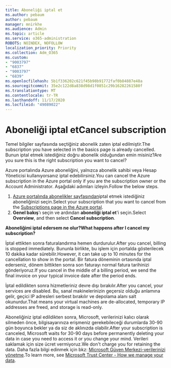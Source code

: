 ```yaml
---
title: Aboneliği iptal et
ms.author: pebaum
author: pebaum
manager: mnirkhe
ms.audience: Admin
ms.topic: article
ms.service: o365-administration
ROBOTS: NOINDEX, NOFOLLOW
localization_priority: Priority
ms.collection: Adm_O365
ms.custom:
- "9003797"
- "6837"
- "9003797"
- "6839"
ms.openlocfilehash: 5b1f336202c621f45b98b91772faf0b84887e48a
ms.sourcegitcommit: 35e2c122d8a838d98d1f0851c29b16282261580f
ms.translationtype: MT
ms.contentlocale: tr-TR
ms.lasthandoff: 11/17/2020
ms.locfileid: "49089022"
---
```

# <a name="cancel-subscription"></a><span data-ttu-id="328c2-102">Aboneliği iptal et</span><span class="sxs-lookup"><span data-stu-id="328c2-102">Cancel subscription</span></span>

<span data-ttu-id="328c2-103">Temel bilgiler sayfasında seçtiğiniz abonelik zaten iptal edilmiştir.</span><span class="sxs-lookup"><span data-stu-id="328c2-103">The subscription you have selected in the basics page is already cancelled.</span></span> <span data-ttu-id="328c2-104">Bunun iptal etmek istediğiniz doğru abonelik olduğundan emin misiniz?</span><span class="sxs-lookup"><span data-stu-id="328c2-104">Are you sure this is the right subscription you want to cancel?</span></span>

<span data-ttu-id="328c2-105">Azure portalında Azure aboneliğini, yalnızca abonelik sahibi veya Hesap Yöneticisi kullanıyorsanız iptal edebilirsiniz.</span><span class="sxs-lookup"><span data-stu-id="328c2-105">You can cancel the Azure subscription in the Azure portal only if you are the subscription owner or the Account Administrator.</span></span> <span data-ttu-id="328c2-106">Aşağıdaki adımları izleyin.</span><span class="sxs-lookup"><span data-stu-id="328c2-106">Follow the below steps.</span></span>

1. <span data-ttu-id="328c2-107">[Azure portalında abonelikler sayfasından](https://ms.portal.azure.com/#blade/Microsoft_Azure_Billing/SubscriptionsBlade)iptal etmek istediğiniz aboneliğinizi seçin.</span><span class="sxs-lookup"><span data-stu-id="328c2-107">Select your subscription that you want to cancel from the [Subscriptions page in the Azure portal](https://ms.portal.azure.com/#blade/Microsoft_Azure_Billing/SubscriptionsBlade).</span></span>
2. <span data-ttu-id="328c2-108">**Genel bakış**'ı seçin ve ardından **aboneliği iptal et**'i seçin.</span><span class="sxs-lookup"><span data-stu-id="328c2-108">Select **Overview**, and then select **Cancel subscription**.</span></span>

<span data-ttu-id="328c2-109">**Aboneliğimi iptal edersem ne olur?**</span><span class="sxs-lookup"><span data-stu-id="328c2-109">**What happens after I cancel my subscription?**</span></span>

<span data-ttu-id="328c2-110">İptal ettikten sonra faturalandırma hemen durdurulur.</span><span class="sxs-lookup"><span data-stu-id="328c2-110">After you cancel, billing is stopped immediately.</span></span> <span data-ttu-id="328c2-111">Bununla birlikte, bu işlem için portalda gösterilecek 10 dakika kadar sürebilir.</span><span class="sxs-lookup"><span data-stu-id="328c2-111">However, it can take up to 10 minutes for the cancellation to show in the portal.</span></span> <span data-ttu-id="328c2-112">Bir fatura döneminin ortasında iptal ederseniz, dönem bittikten sonra son faturayı normal fatura tarihinizi gönderiyoruz.</span><span class="sxs-lookup"><span data-stu-id="328c2-112">If you cancel in the middle of a billing period, we send the final invoice on your typical invoice date after the period ends.</span></span>

<span data-ttu-id="328c2-113">İptal edildikten sonra hizmetleriniz devre dışı bırakılır.</span><span class="sxs-lookup"><span data-stu-id="328c2-113">After you cancel, your services are disabled.</span></span> <span data-ttu-id="328c2-114">Bu, sanal makinelerinizin geçersiz olduğu anlamına gelir, geçici IP adresleri serbest bırakılır ve depolama alanı salt okunurdur.</span><span class="sxs-lookup"><span data-stu-id="328c2-114">That means your virtual machines are de-allocated, temporary IP addresses are freed, and storage is read-only.</span></span>

<span data-ttu-id="328c2-115">Aboneliğiniz iptal edildikten sonra, Microsoft, verilerinizi kalıcı olarak silmeden önce, bilgisayarınıza erişmeniz gerekebileceği durumlarda 30-90 gün boyunca bekler ya da siz de aklınızda olabilir.</span><span class="sxs-lookup"><span data-stu-id="328c2-115">After your subscription is canceled, Microsoft waits for 30-90 days before permanently deleting your data in case you need to access it or you change your mind.</span></span> <span data-ttu-id="328c2-116">Verileri saklamak için size ücret vermiyoruz.</span><span class="sxs-lookup"><span data-stu-id="328c2-116">We don't charge you for retaining the data.</span></span> <span data-ttu-id="328c2-117">Daha fazla bilgi edinmek için bkz: [Microsoft Güven Merkezi-verilerinizi yönetme](https://www.microsoft.com/trust-center/privacy/data-management#leave).</span><span class="sxs-lookup"><span data-stu-id="328c2-117">To learn more, see [Microsoft Trust Center - How we manage your data](https://www.microsoft.com/trust-center/privacy/data-management#leave).</span></span>

